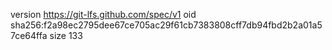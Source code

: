 version https://git-lfs.github.com/spec/v1
oid sha256:f2a98ec2795dee67ce705ac29f61cb7383808cff7db94fbd2b2a01a57ce64ffa
size 133
